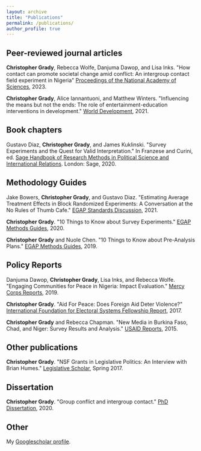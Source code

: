 ```yaml
---
layout: archive
title: "Publications"
permalink: /publications/
author_profile: true
---
```


## Peer-reviewed journal articles
**Christopher Grady**, Rebecca Wolfe, Danjuma Dawop, and Lisa Inks. "How contact can promote societal change amid conflict: An intergroup contact field experiment in Nigeria" [Proceedings of the National Academy of Sciences](https://www.pnas.org/doi/abs/10.1073/pnas.2304882120), 2023.

**Christopher Grady**, Alice Iannantuoni, and Matthew Winters. "Influencing the means but not the ends: The role of entertainment-education interventions in development." [World Development](https://www.sciencedirect.com/science/article/abs/pii/S0305750X20303272), 2021.


## Book chapters
Gustavo Diaz, **Christopher Grady**, and James Kuklinski. "Survey Experiments and the Quest for Valid Interpretation."  In Franzese and Curini, ed. [Sage Handbook of Research Methods in Political Science and International Relations](https://methods.sagepub.com/Book/research-methods-in-political-science-and-international-relations/i8437.xml).  London: Sage, 2020.


## Methodology Guides
Jake Bowers, **Christopher Grady**, and Gustavo Diaz. "Estimating Average Treatment Effects in Block Randomized Experiments: A Conversation at the No Rules of Thumb Cafe." [EGAP Standards Discussion](https://egap.org/resource/sd-block-rand/), 2021.

**Christopher Grady**. "10 Things to Know about Survey Experiments." [EGAP Methods Guides](https://egap.org/resource/10-things-to-know-about-survey-experiments), 2020.

**Christopher Grady** and Nuole Chen. "10 Things to Know about Pre-Analysis Plans." [EGAP Methods Guides](https://egap.org/methods-guides/10-things-pre-analysis-plans), 2019.


## Policy Reports
Danjuma Dawop, **Christopher Grady**, Lisa Inks, and Rebecca Wolfe. "Engaging Communities for Peace in Nigeria: Impact Evaluation." [Mercy Corps Reports](https://www.mercycorps.org/research-resources/does-peacebuilding-work-midst-conflict), 2019.

**Christopher Grady**. "Aid For Peace: Does Foreign Aid Deter Violence?" [International Foundation for Electoral Systems Fellowship Report](https://scholar.google.fi/citations?view_op=view_citation&hl=fr&user=EzZKouQAAAAJ&citation_for_view=EzZKouQAAAAJ:u5HHmVD_uO8C), 2017.

**Christopher Grady** and Rebecca Chapman. "New Media in Burkina Faso, Chad, and Niger: Survey Results and Analysis." [USAID Reports](https://www.equalaccess.org/wp-content/uploads/2018/11/New-Media-in-BFChadNiger-PTDII-Survey.pdf), 2015.


## Other publications
**Christopher Grady**. "NSF Grants in Legislative Politics: An Interview with Brian Humes." [Legislative Scholar](http://www.legislativestudies.org/wp-content/uploads/2017/04/The_Legislative_Scholar_Spring_2017.pdf), Spring 2017.


## Dissertation
**Christopher Grady**. "Group conflict and intergroup contact." [PhD Dissertation](https://core.ac.uk/download/pdf/334979842.pdf), 2020.

## Other
My [Googlescholar profile](https://scholar.google.com/citations?user=W8sq3zsAAAAJ&hl=en&oi=ao).

<!--
{% if author.googlescholar %}
  You can also find my articles on <u><a href="{{[author.googlescholar]([https://scholar.google.com/citations?user=EzZKouQAAAAJ&hl=en&oi=sra](https://scholar.google.com/citations?user=W8sq3zsAAAAJ&hl=en))}}">my Google Scholar profile</a>.</u>
{% endif %}
{% include base_path %}
{% for post in site.publications reversed %}
  {% include archive-single.html %}
{% endfor %}
-->

